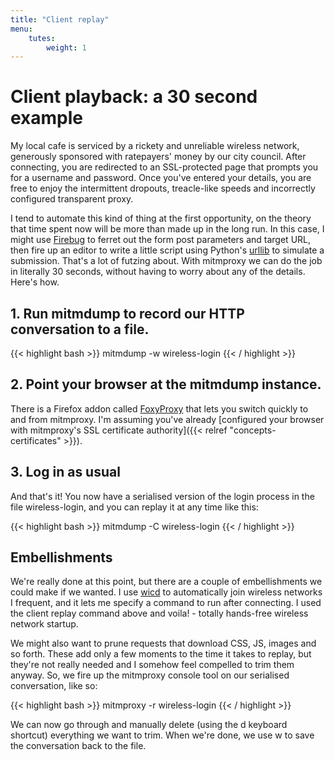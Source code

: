 ```yaml
---
title: "Client replay"
menu:
    tutes:
        weight: 1
---
```


# Client playback: a 30 second example

My local cafe is serviced by a rickety and unreliable wireless network,
generously sponsored with ratepayers' money by our city council. After
connecting, you are redirected to an SSL-protected page that prompts you for a
username and password. Once you've entered your details, you are free to enjoy
the intermittent dropouts, treacle-like speeds and incorrectly configured
transparent proxy.

I tend to automate this kind of thing at the first opportunity, on the theory
that time spent now will be more than made up in the long run. In this case, I
might use [Firebug](https://getfirebug.com/) to ferret out the form post
parameters and target URL, then fire up an editor to write a little script using
Python's [urllib](https://docs.python.org/library/urllib.html) to simulate a
submission. That's a lot of futzing about. With mitmproxy we can do the job in
literally 30 seconds, without having to worry about any of the details. Here's
how.

## 1. Run mitmdump to record our HTTP conversation to a file.

{{< highlight bash  >}}
mitmdump -w wireless-login
{{< / highlight >}}

## 2. Point your browser at the mitmdump instance.

There is a Firefox addon called [FoxyProxy](https://addons.mozilla.org/fi/firefox/addon/foxyproxy-standard/) that
lets you switch quickly to and from mitmproxy. I'm assuming you've already [configured
your browser with mitmproxy's SSL certificate authority]({{< relref
"concepts-certificates" >}}).

## 3. Log in as usual

And that's it\! You now have a serialised version of the login process
in the file wireless-login, and you can replay it at any time like this:

{{< highlight bash  >}}
mitmdump -C wireless-login
{{< / highlight >}}

## Embellishments

We're really done at this point, but there are a couple of embellishments we
could make if we wanted. I use [wicd](https://launchpad.net/wicd) to
automatically join wireless networks I frequent, and it lets me specify a
command to run after connecting. I used the client replay command above and
voila\! - totally hands-free wireless network startup.

We might also want to prune requests that download CSS, JS, images and so forth.
These add only a few moments to the time it takes to replay, but they're not
really needed and I somehow feel compelled to trim them anyway. So, we fire up
the mitmproxy console tool on our serialised conversation, like so:

{{< highlight bash  >}}
mitmproxy -r wireless-login
{{< / highlight >}}

We can now go through and manually delete (using the <span
data-role="kbd">d</span> keyboard shortcut) everything we want to trim. When
we're done, we use <span data-role="kbd">w</span> to save the conversation back
to the file.
